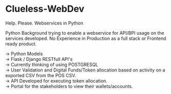 # Clueless-WebDev
Help. Please. Webservices in Python

Python Background trying to enable a webservice for API/BPI usage on the services developed. No Experience in Production as a full stack or Frontend ready product.

-> Python Models <br>
-> Flask / Django RESTfull API's <br>
-> Currently thinking of using POSTGRESQL <br>
-> User Validation and Digital Funds/Token allocation based on activity on a exported CSV from the POS CSV. <br>
-> API Developed for executing token allocation. <br>
-> Portal for the stakeholders to view their wallets/accounts.

